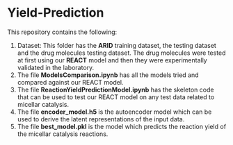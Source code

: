 # Yield-Prediction
This repository contains the following:

1. Dataset: This folder has the **ARID** training dataset, the testing dataset and the drug molecules testing dataset. The drug molecules were tested at first using our **REACT** model and then they were experimentally validated in the laboratory.
2. The file **ModelsComparison.ipynb** has all the models tried and compared against our REACT model.
3. The file **ReactionYieldPredictionModel.ipynb** has the skeleton code that can be used to test our REACT model on any test data related to micellar catalysis.
4. The file **encoder_model.h5** is the autoencoder model which can be used to derive the latent representations of the input data.
5. The file **best_model.pkl** is the model which predicts the reaction yield of the micellar catalysis reactions.
